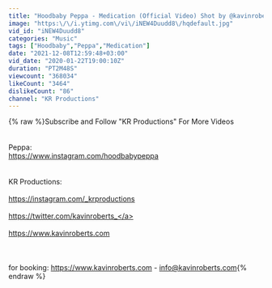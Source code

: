 ```yaml
---
title: "Hoodbaby Peppa - Medication (Official Video) Shot by @kavinroberts_"
image: "https:\/\/i.ytimg.com\/vi\/iNEW4Duudd8\/hqdefault.jpg"
vid_id: "iNEW4Duudd8"
categories: "Music"
tags: ["Hoodbaby","Peppa","Medication"]
date: "2021-12-08T12:59:48+03:00"
vid_date: "2020-01-22T19:00:10Z"
duration: "PT2M48S"
viewcount: "368034"
likeCount: "3464"
dislikeCount: "86"
channel: "KR Productions"
---
```

{% raw %}Subscribe and Follow &quot;KR Productions&quot; For More Videos<br /><br /><br />Peppa:<br /><a rel="nofollow" target="blank" href="https://www.instagram.com/hoodbabypeppa">https://www.instagram.com/hoodbabypeppa</a><br /><br /><br />KR Productions:<br /><br /><a rel="nofollow" target="blank" href="https://instagram.com/_krproductions">https://instagram.com/_krproductions</a><br /><br /><a rel="nofollow" target="blank" href="https://twitter.com/kavinroberts_">https://twitter.com/kavinroberts_</a><br /><br /><a rel="nofollow" target="blank" href="https://www.kavinroberts.com">https://www.kavinroberts.com</a><br /><br /><br /><br />for booking: <a rel="nofollow" target="blank" href="https://www.kavinroberts.com">https://www.kavinroberts.com</a> - info@kavinroberts.com{% endraw %}
